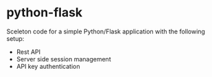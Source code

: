 # python-flask

Sceleton code for a simple Python/Flask application with the following setup:

* Rest API
* Server side session management
* API key authentication
